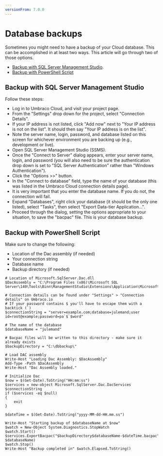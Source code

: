 ```yaml
---
versionFrom: 7.0.0
---
```


# Database backups
Sometimes you might need to have a backup of your Cloud database. This can be accomplished in at least two ways. This article will go through two of those options.

- [Backup with SQL Server Management Studio](#backup-with-sql-server-management-studio).
- [Backup with PowerShell Script](#backup-with-powershell-script)

## Backup with SQL Server Management Studio
Follow these steps:
- Log in to Umbraco Cloud, and visit your project page.
- From the "Settings" drop down for the project, select "Connection Details".
- If your IP address is not listed, click "Add now" next to "Your IP address is not on the list". It should then say "Your IP address is on the list".
- Note the server name, login, password, and database listed on this screen for whichever environment you are backing up (e.g., development or live).
- Open SQL Server Management Studio (SSMS).
- Once the "Connect to Server" dialog appears, enter your server name, login, and password (you will also need to be sure the authentication drop down is set to "SQL Server Authentication" rather than "Windows Authentication").
- Click the "Options >>" button.
- In the "Connect to database" field, type the name of your database (this was listed in the Umbraco Cloud connection details page).
- It is very important that you enter the database name. If you do not, the connection will fail.
- Expand "Databases", right click your database (it should be the only one listed), select "Tasks", then select "Export Data-tier Application...".
- Proceed through the dialog, setting the options appropriate to your situation, to save the "bacpac" file. This is your database backup.

## Backup with PowerShell Script
Make sure to change the following:
- Location of the Dac assembly (if needed)
- Your connection string
- Database name
- Backup directory (if needed)

```
# Location of Microsoft.SqlServer.Dac.dll
$DacAssembly = "C:\Program Files (x86)\Microsoft SQL Server\140\Tools\Binn\ManagementStudio\Extensions\Application\Microsoft.SqlServer.Dac.dll"

# Connection details can be found under "Settings" > "Connection details" on Umbraco.io
# If your password contains $ you'll have to escape them with a backtick (`)
$connectionString = "server=example.com;database=julemand;user id=root@example;password=pa`$`$word"

# The name of the database
$databaseName = "julemand"

# Bacpac files will be written to this directory - make sure it already exists
$backupDirectory = "C:\dbbackup\"

# Load DAC assembly
Write-Host "Loading Dac Assembly: $DacAssembly"
Add-Type -Path $DacAssembly
Write-Host "Dac Assembly loaded."

# Initialize Dac
$now = $(Get-Date).ToString("HH:mm:ss")
$services = new-object Microsoft.SqlServer.Dac.DacServices $connectionString
if ($services -eq $null)
{
    exit
}

$dateTime = $(Get-Date).ToString("yyyy-MM-dd-HH.mm.ss")

Write-Host "Starting backup of $databaseName at $now"
$watch = New-Object System.Diagnostics.StopWatch
$watch.Start()
$services.ExportBacpac("$backupDirectory$databaseName-$dateTime.bacpac", $databaseName)
$watch.Stop()
Write-Host "Backup completed in" $watch.Elapsed.ToString()
```
